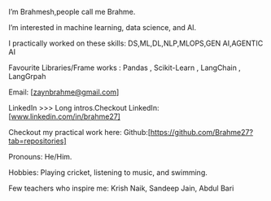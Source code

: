 I’m Brahmesh,people call me Brahme.

I’m interested in machine learning, data science, and AI.

I practically worked on these skills: DS,ML,DL,NLP,MLOPS,GEN AI,AGENTIC AI

Favourite Libraries/Frame works : Pandas , Scikit-Learn , LangChain , LangGrpah

Email: [zaynbrahme@gmail.com]

LinkedIn >>> Long intros.Checkout LinkedIn: [www.linkedin.com/in/brahme27]

Checkout my practical work here: Github:[https://github.com/Brahme27?tab=repositories]

Pronouns: He/Him.

Hobbies: Playing cricket, listening to music, and swimming.

Few teachers who inspire me: Krish Naik, Sandeep Jain, Abdul Bari
